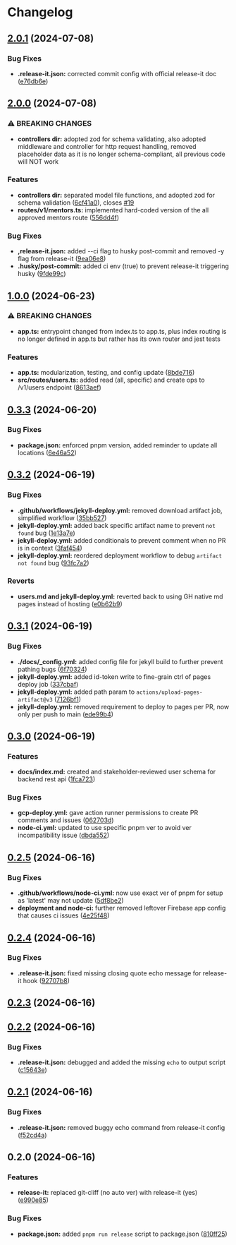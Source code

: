 # Changelog

## [2.0.1](https://github.com/devosu/research-mentorship-backend-lite/compare/v2.0.0...v2.0.1) (2024-07-08)


### Bug Fixes

* **.release-it.json:** corrected commit config with official release-it doc ([e76db6e](https://github.com/devosu/research-mentorship-backend-lite/commit/e76db6edec238de81724a36bf093b288e33a8805))

## [2.0.0](https://github.com/devosu/research-mentorship-backend-lite/compare/v1.0.0...v2.0.0) (2024-07-08)


### ⚠ BREAKING CHANGES

* **controllers dir:** adopted zod for schema validating, also adopted middleware and controller for http
request handling, removed placeholder data as it is no longer schema-compliant, all previous code
will NOT work

### Features

* **controllers dir:** separated model file functions, and adopted zod for schema validation ([6cf41a0](https://github.com/devosu/research-mentorship-backend-lite/commit/6cf41a0ab261a76e481b248d63e2fca5fbfa145c)), closes [#19](https://github.com/devosu/research-mentorship-backend-lite/issues/19)
* **routes/v1/mentors.ts:** implemented hard-coded version of the all approved mentors route ([556dd4f](https://github.com/devosu/research-mentorship-backend-lite/commit/556dd4fff4fc3ecdc330ec4d1cc631ad3b1ca9e6))


### Bug Fixes

* **,release-it.json:** added --ci flag to husky post-commit and removed -y flag from release-it ([9ea06e8](https://github.com/devosu/research-mentorship-backend-lite/commit/9ea06e8bd3535c71628758d266e77fd1076383a6))
* **.husky/post-commit:** added ci env (true) to prevent release-it triggering husky ([9fde99c](https://github.com/devosu/research-mentorship-backend-lite/commit/9fde99c094ca079e6990d6191e849a713abdf8fd))

## [1.0.0](https://github.com/devosu/research-mentorship-backend-lite/compare/v0.3.3...v1.0.0) (2024-06-23)


### ⚠ BREAKING CHANGES

* **app.ts:** entrypoint changed from index.ts to app.ts, plus index routing is no longer defined
in app.ts but rather has its own router and jest tests

### Features

* **app.ts:** modularization, testing, and config update ([8bde716](https://github.com/devosu/research-mentorship-backend-lite/commit/8bde716acba1e697f00c4afab2779e53201c22ef))
* **src/routes/users.ts:** added read (all, specific) and create ops to /v1/users endpoint ([8613aef](https://github.com/devosu/research-mentorship-backend-lite/commit/8613aefeda2b64db6877df76377a0211c61efce0))

## [0.3.3](https://github.com/devosu/research-mentorship-backend-lite/compare/v0.3.2...v0.3.3) (2024-06-20)


### Bug Fixes

* **package.json:** enforced pnpm version, added reminder to update all locations ([6e46a52](https://github.com/devosu/research-mentorship-backend-lite/commit/6e46a528fc8c233fa89c01dfe8ae07159e3a232a))

## [0.3.2](https://github.com/devosu/research-mentorship-backend-lite/compare/v0.3.1...v0.3.2) (2024-06-19)


### Bug Fixes

* **.github/workflows/jekyll-deploy.yml:** removed download artifact job, simplified workflow ([35bb527](https://github.com/devosu/research-mentorship-backend-lite/commit/35bb527d0c73100982f078b1d02f9499feddb363))
* **jekyll-deploy.yml:** added back specific artifact name to prevent `not found` bug ([1e13a7e](https://github.com/devosu/research-mentorship-backend-lite/commit/1e13a7e50ece9962a97e4f178b7686ec0c6c5049))
* **jekyll-deploy.yml:** added conditionals to prevent comment when no PR is in context ([3faf454](https://github.com/devosu/research-mentorship-backend-lite/commit/3faf454c25f6c4b3dff87edc965a9c2e5b2a1735))
* **jekyll-deploy.yml:** reordered deployment workflow to debug `artifact not found` bug ([93fc7a2](https://github.com/devosu/research-mentorship-backend-lite/commit/93fc7a24b6b4ccb3e0551305677b9b00290a4dbe))


### Reverts

* **users.md and jekyll-deploy.yml:** reverted back to using GH native md pages instead of hosting ([e0b62b9](https://github.com/devosu/research-mentorship-backend-lite/commit/e0b62b98bc1145ce5e85f077963294a9ab279072))

## [0.3.1](https://github.com/devosu/research-mentorship-backend-lite/compare/v0.3.0...v0.3.1) (2024-06-19)


### Bug Fixes

* **./docs/_config.yml:** added config file for jekyll build to further prevent pathing bugs ([6f70324](https://github.com/devosu/research-mentorship-backend-lite/commit/6f70324c8443ae2280b9b98d66e7c53bd85ffdc1))
* **jekyll-deploy.yml:** added id-token write to fine-grain ctrl of pages deploy job ([337cbaf](https://github.com/devosu/research-mentorship-backend-lite/commit/337cbafce2b123fd9d56a6124bcd44d05f133a4b))
* **jekyll-deploy.yml:** added path param  to `actions/upload-pages-artifact@v3` ([7126bf1](https://github.com/devosu/research-mentorship-backend-lite/commit/7126bf1aea6d12679313c93d4244a1228bb65ed9))
* **jekyll-deploy.yml:** removed requirement to deploy to pages per PR, now only per push to main ([ede99b4](https://github.com/devosu/research-mentorship-backend-lite/commit/ede99b407d0be0056b49b0a95dcda55e211dd7ab))

## [0.3.0](https://github.com/devosu/research-mentorship-backend-lite/compare/v0.2.5...v0.3.0) (2024-06-19)


### Features

* **docs/index.md:** created and stakeholder-reviewed user schema for backend rest api ([1fca723](https://github.com/devosu/research-mentorship-backend-lite/commit/1fca723c61e50f599dc80f5c824a4617a882c51f))


### Bug Fixes

* **gcp-deploy.yml:** gave action runner permissions to create PR comments and issues ([062703d](https://github.com/devosu/research-mentorship-backend-lite/commit/062703d21a30d0d871f1caa2ef2268ca69b2dbb1))
* **node-ci.yml:** updated to use specific pnpm ver to avoid ver incompatibility issue ([dbda552](https://github.com/devosu/research-mentorship-backend-lite/commit/dbda5522197220a8767a10a98f422ce1c75d9425))

## [0.2.5](https://github.com/devosu/research-mentorship-backend-lite/compare/v0.2.4...v0.2.5) (2024-06-16)


### Bug Fixes

* **.github/workflows/node-ci.yml:** now use exact ver of pnpm for setup as 'latest' may not update ([5df8be2](https://github.com/devosu/research-mentorship-backend-lite/commit/5df8be26d77e8728774fb9a3aa570996c90cad3c))
* **deployment and node-ci:** further removed leftover Firebase app config that causes ci issues ([4e25f48](https://github.com/devosu/research-mentorship-backend-lite/commit/4e25f48c9e646fdc5f32c9c545918d1d5f797e23))

## [0.2.4](https://github.com/devosu/research-mentorship-backend-lite/compare/v0.2.3...v0.2.4) (2024-06-16)


### Bug Fixes

* **.release-it.json:** fixed missing closing quote echo message for release-it hook ([92707b8](https://github.com/devosu/research-mentorship-backend-lite/commit/92707b8e808f5e14376e12cdbf20b9cc3b127427))

## [0.2.3](https://github.com/devosu/research-mentorship-backend-lite/compare/v0.2.2...v0.2.3) (2024-06-16)

## [0.2.2](https://github.com/devosu/research-mentorship-backend-lite/compare/v0.2.1...v0.2.2) (2024-06-16)


### Bug Fixes

* **.release-it.json:** debugged and added the missing `echo` to output script ([c15643e](https://github.com/devosu/research-mentorship-backend-lite/commit/c15643e04092aeb43ba8d0e24950f76870953816))

## [0.2.1](https://github.com/devosu/research-mentorship-backend-lite/compare/v0.2.0...v0.2.1) (2024-06-16)


### Bug Fixes

* **.release-it.json:** removed buggy echo command from release-it config ([f52cd4a](https://github.com/devosu/research-mentorship-backend-lite/commit/f52cd4a2dce0eec01816922bfb0a05b8a1fd0018))

## 0.2.0 (2024-06-16)


### Features

* **release-it:** replaced git-cliff (no auto ver) with release-it (yes) ([e990e85](https://github.com/devosu/research-mentorship-backend-lite/commit/e990e850c2d4a0165a3ca9c086db28225cdc1c00))


### Bug Fixes

* **package.json:** added `pnpm run release` script to package.json ([810ff25](https://github.com/devosu/research-mentorship-backend-lite/commit/810ff25ce1a7b8e6283a3952e82a189b594a63e7))
